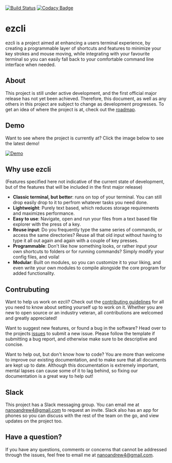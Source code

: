 [![Build Status](https://travis-ci.org/nanoandrew4/ezcli.svg?branch=release)](https://travis-ci.org/nanoandrew4/ezcli)
[![Codacy Badge](https://api.codacy.com/project/badge/Grade/7445f61eb56f4cd9bfcf41cbeab9aae9)](https://www.codacy.com/app/nanoandrew4/ezcli?utm_source=github.com&amp;utm_medium=referral&amp;utm_content=nanoandrew4/ezcli&amp;utm_campaign=Badge_Grade)

# ezcli

ezcli is a project aimed at enhancing a users terminal experience, by creating a programmable layer of shortcuts and features to minimize your key strokes and mouse moving, while integrating with your favourite terminal so you can easily fall back to your comfortable command line interface when needed.

## About

This project is still under active development, and the first official major release has not yet been achieved. Therefore, this document, as well as any others in this project are subject to change as development progresses.
To get an idea of where the project is at, check out the [roadmap](docs/ROADMAP.md).

## Demo

Want to see where the project is currently at? Click the image below to see the latest demo!

[![Demo](http://img.youtube.com/vi/Je8K4uYT0R8/0.jpg)](https://www.youtube.com/watch?v=Je8K4uYT0R8)

## Why use ezcli

(Features specified here not indicative of the current state of development, but of the features that will be included in the first major release)

* **Classic terminal, but better**: runs on top of your terminal. You can still drop easily drop to it to perfrom whatever tasks you need done.
* **Lightweight**: Purely text based, which reduces storage requirements and maximizes performance.
* **Easy to use**: Navigate, open and run your files from a text based file explorer with the press of a key.
* **Reuse input**: Do you frequently type the same series of commands, or access the same directories? Reuse all that old input without having to type it all out again and again with a couple of key presses.
* **Programmable**: Don't like how something looks, or rather input your own shortcuts to folders or for running commands? Simply modify your config files, and voila!
* **Modular**: Built on modules, so you can customize it to your liking, and even write your own modules to compile alongside the core program for added functionality.

## Contrubuting

Want to help us work on ezcli? Check out the [contributing guidelines](docs/CONTRIBUTING.md) for all you need to know about setting yourself up to work on it. Whether you are new to open source or an industry veteran, all contributions are welcomed and greatly appreciated!

Want to suggest new features, or found a bug in the software? Head over to the projects [issues](https://github.com/nanoandrew4/ezcli/issues) to submit a new issue. Please follow the template if submitting a bug report, and otherwise make sure to be descriptive and concise.

Want to help out, but don't know how to code? You are more than welcome to improve our existing documentation, and to make sure that all documents are kept up to date. Although this documentation is extremely important, mental lapses can cause some of it to lag behind, so fixing our documentation is a great way to help out!

## Slack

This project has a Slack messaging group. You can email me at <nanoandrew4@gmail.com> to request an invite. Slack also has an app for phones so you can discuss with the rest of the team on the go, and view updates on the project 
too.

## Have a question?

If you have any questions, comments or concerns that cannot be addressed through the issues, feel free to email me at <nanoandrew4@gmail.com>. 
